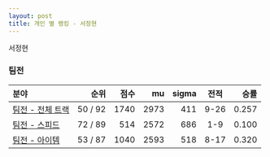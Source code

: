 ```yaml
---
layout: post
title: 개인 별 랭킹 - 서정현
---
```


서정현


### 팀전

| 분야 | 순위 | 점수 | mu | sigma | 전적 | 승률 |
|:---|---:|---:|---:|---:|:---:|---:|
| [팀전 - 전체 트랙](../team-full) | 50 / 92 | 1740 | 2973 | 411 | 9-26 | 0.257 |
| [팀전 - 스피드](../team-speed) | 72 / 89 | 514 | 2572 | 686 | 1-9 | 0.100 |
| [팀전 - 아이템](../team-item) | 53 / 87 | 1040 | 2593 | 518 | 8-17 | 0.320 |
